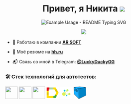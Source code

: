 <h1 align="center">Привет, я Никита <img src="https://github.com/blackcater/blackcater/raw/main/images/Hi.gif" height="32"/></h1>
<p align="center">
  <img src="https://readme-typing-svg.demolab.com/?lines=Automation+QA+engineer+(Python)&font=Fira%20Code&center=true&width=380&height=50&duration=4000&pause=1000" alt="Example Usage - README Typing SVG">
</p>

<p align="center">
  <a href="https://github.com/LuckyDuckyGGG/LuckyDuckyGGG/blob/main/README.md"><img src="https://img.shields.io/badge/-English-blue?style=flat-square"></a>
</p>

- 🚀  Работаю в компании [**AR SOFT**](https://vr-arsoft.com)  

- 📄 Моё резюме на [**hh.ru**](https://samara.hh.ru/resume/b29ffb58ff09414fdf0039ed1f4d5135586873)  

- 📬 Связь со мной в Telegram: [**@LuckyDuckyGG**](https://t.me/luckyduckygg)  

### 🛠️ Стек технологий для автотестов:  

<p align="left">
<img align="center" src="https://cdn.jsdelivr.net/gh/devicons/devicon@latest/icons/python/python-original-wordmark.svg" width="40px" height="40px"/>
<img align="center" src="https://cdn.jsdelivr.net/gh/devicons/devicon@latest/icons/pytest/pytest-original-wordmark.svg" width="40px" height="40px"/>
<img align="center" src="https://cdn.jsdelivr.net/gh/devicons/devicon@latest/icons/jenkins/jenkins-original.svg" width="40px" height="40px"/>
<img align="center" src="https://github.com/LuckyDuckyGGG/LuckyDuckyGGG/blob/main/resources/logo/allure_report.png?raw=true" width="40px" height="40px"/>
<img align="center" src="https://github.com/LuckyDuckyGGG/LuckyDuckyGGG/blob/main/resources/logo/selene.png?raw=true" width="40px" height="40px"/>
<img align="center" src="https://github.com/LuckyDuckyGGG/LuckyDuckyGGG/blob/main/resources/logo/selenoid.png?raw=true" width="40px" height="40px"/>
</p>

